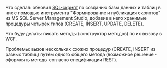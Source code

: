 Что сделал: обновил [SQL-скрипт](https://github.com/0m0rts0n/ProgramEngineeringRep/blob/master/scriptDB.sql) по созданию базы данных и таблиц в них с помощью инструмента "Формирование и публикация скриптов" из MS SQL Server Management Studio, добавив в него хранимые процедуры четырёх типов (CREATE, INSERT, UPDATE, DELETE). 

Что буду делать: писать методы (конструктор методов) по их вызову в WCF.

Проблемы: вызов нескольких схожих процедур (CREATE, INSERT из разных таблиц) путём одного общего метода (возможное решение - оформлять методы согласно спецификации REST).

